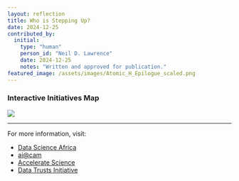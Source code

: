 ```yaml
---
layout: reflection
title: Who is Stepping Up?
date: 2024-12-25
contributed_by:
  initial:
    type: "human"
    person_id: "Neil D. Lawrence"
    date: 2024-12-25
    notes: "Written and approved for publication."
featured_image: /assets/images/Atomic_H_Epilogue_scaled.png
---
```


<style>
.image-container {
  position: relative;
  display: inline-block;
  width: 70%;
}
.clickable-area {
  position: absolute;
  cursor: pointer;
  opacity: 0; /* Invisible but clickable */
}
</style>

### Interactive Initiatives Map

<!-- Image Map Generated by http://www.image-map.net/ -->
<img src="https://the-atomic-human.ai/assets/images/Atomic_H_Epilogue_scaled.png" usemap="#image-map">

<map name="image-map">
    <area target="_blank" alt="The Atomic Human" title="The Atomic Human" href="https://the-atomic-human.ai" coords="679,518,1230,934" shape="rect">
    <area target="_blank" alt="Data Science Africa" title="Data Science Africa" href="https://www.datascienceafrica.org/" coords="1259,520,1330,505,1334,468,1866,472,1865,583,1735,578,1712,585,1487,583,1483,631,1262,622" shape="poly">
    <area target="_blank" alt="ai@cam" title="ai@cam" href="https://ai.cam.ac.uk" coords="1493,683,1491,587,1729,591,1758,583,1863,587,1865,702,1758,704,1721,685" shape="poly">
    <area target="_blank" alt="Accelerate Science" title="Accelerate Science" href="https://science.ai.cam.ac.uk" coords="1312,693,1727,691,1754,712,1877,710,1879,827,1318,835" shape="poly">
    <area target="_blank" alt="Data Trusts Initiative" title="Data Trusts Initiative" href="https://datatrusts.uk" coords="1314,846,1787,840,1925,833,1921,898,1888,944,1858,944,1827,921,1775,938,1671,925,1506,929,1489,892,1307,885" shape="poly">
    <area target="_blank" alt="System Zero" title="System Zero" href="/reflections/a-retrospective-on-system-zero/" coords="20,1312,5,1009,191,1015,235,1055,258,1128,279,1159,272,1286" shape="poly">
    <area target="_blank" alt="Digital Oligarchy" title="Digital Oligarchy" href="/reflections/a-retrospective-on-digital-oligarchy/" coords="297,1297,295,1144,268,1088,279,1009,360,1017,500,1103,523,1215,523,1293" shape="poly">
    <area target="_blank" alt="The Open Society" title="The Open Society" href="/bibliography/the-open-society-and-its-enemies/" coords="22,959,103,1000,181,996,337,998,469,1000,627,988,654,906,644,764,585,706,519,691,314,677,197,685,126,706,66,741,34,785" shape="poly">
    <area target="_blank" alt="The Sorceror's Apprentice" title="The Sorceror's Apprentice" href="/bibliography/the-sorcerors-apprentice/" coords="32,17,199,36,312,31,439,23,565,29,606,52,604,115,613,221,587,313,627,332,652,411,640,474,683,505,656,558,625,595,661,633,652,675,531,670,358,652,166,627,62,597,32,545,37,478,9,457,22,353,53,353,20,274" shape="poly">
    <area target="_blank" alt="Separation of Concerns" title="Separation of Concerns" href="/themes/separation-of-concerns/" coords="625,50,692,23,775,10,882,19,934,56,946,113,944,226,942,395,949,480,859,491,719,485,673,482,650,464,669,409,646,351,625,299,606,286,629,205,621,150,608,90" shape="poly">
    <area target="_blank" alt="Wisdom in Diversity" title="Wisdom in Diversity" href="/themes/wisdom-in-diversity/" coords="976,495,1067,495,1184,495,1255,468,1251,403,1358,357,1355,257,1372,161,1328,42,1253,27,1145,36,1055,33,990,50,963,73" shape="poly">
    <area target="_blank" alt="Generative AI and the Sorceror's Apprentice" title="Generative AI and the Sorceror's Apprentice" href="/themes/generative-ai-and-the-sorcerors-apprentice/" coords="556,1286,669,1284,811,1286,917,1289,957,1282,955,1076,942,954,677,954,650,969,669,1028,615,1088,544,1103,529,1207,535,1226,535,1251,544,1274" shape="poly">
    <area target="_blank" alt="Diverse Voices" title="Diverse Voices" href="/themes/diverse-voices/" coords="1385,61,1522,31,1687,23,1894,38,1902,117,1902,190,1908,257,1896,313,1900,376,1762,384,1618,388,1464,388,1378,382" shape="poly">
    <area target="_blank" alt="Power Asymmetries" title="Power Asymmetries" href="/themes/power-asymmetries/" coords="978,1314,1026,1345,1080,1341,1145,1324,1222,1320,1335,1320,1353,1224,1395,1130,1320,956,980,946" shape="poly">
    <area target="_blank" alt="Wicked Problems" title="Wicked Problems" href="/themes/wicked-problems/" coords="1351,1328,1420,1349,1900,1330,1908,954,1852,954,1806,936,1700,973,1591,948,1529,940,1468,956,1370,959,1376,1046,1389,1078,1422,1128,1380,1182" shape="poly">
</map>


---


For more information, visit:

- [Data Science Africa](https://www.datascienceafrica.org/)
- [ai@cam](https://ai.cam.ac.uk)
- [Accelerate Science](https://science.ai.cam.ac.uk)
- [Data Trusts Initiative](https://datatrusts.uk)


<div class="machine-commentary" markdown=1>
</div>
